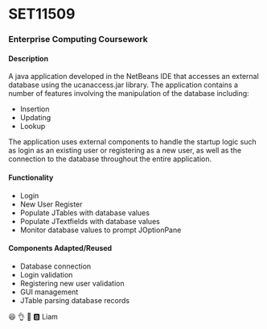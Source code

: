 # SET11509
### Enterprise Computing Coursework

#### Description
A java application developed in the NetBeans IDE that accesses an external database using the ucanaccess.jar library. The application contains a number of features involving the manipulation of the database including:
  - Insertion
  - Updating
  - Lookup
  
The application uses external components to handle the startup logic such as login as an existing user or registering as a new user, as well as the connection to the database throughout the entire application.

#### Functionality
- Login
- New User Register
- Populate JTables with database values
- Populate JTextfields with database values
- Monitor database values to prompt JOptionPane

#### Components Adapted/Reused
- Database connection
- Login validation
- Registering new user validation
- GUI management
- JTable parsing database records

:laughing: :ok_hand: :100: :b: Liam
